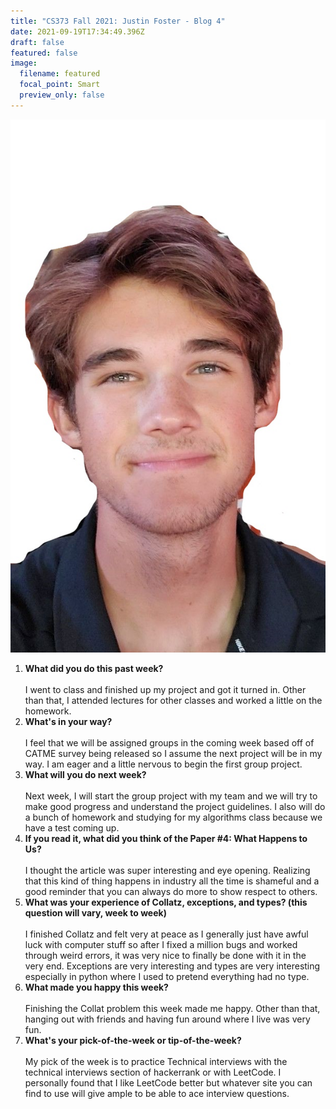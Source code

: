 ```yaml
---
title: "CS373 Fall 2021: Justin Foster - Blog 4"
date: 2021-09-19T17:34:49.396Z
draft: false
featured: false
image:
  filename: featured
  focal_point: Smart
  preview_only: false
---
```

![](selfie-2-_li.jpg)

<!--StartFragment-->

1. **What did you do this past week?**\
   \
   I went to class and finished up my project and got it turned in. Other than that, I attended lectures for other classes and worked a little on the homework.
2. **What's in your way?**\
   \
   I feel that we will be assigned groups in the coming week based off of CATME survey being released so I assume the next project will be in my way. I am eager and a little nervous to begin the first group project.
3. **What will you do next week?**\
   \
   Next week, I will start the group project with my team and we will try to make good progress and understand the project guidelines. I also will do a bunch of homework and studying for my algorithms class because we have a test coming up.
4. **If you read it, what did you think of the Paper #4: What Happens to Us?**\
   \
   I thought the article was super interesting and eye opening. Realizing that this kind of thing happens in industry all the time is shameful and a good reminder that you can always do more to show respect to others.
5. **What was your experience of Collatz, exceptions, and types? (this question will vary, week to week)**\
   \
   I finished Collatz and felt very at peace as I generally just have awful luck with computer stuff so after I fixed a million bugs and worked through weird errors, it was very nice to finally be done with it in the very end. Exceptions are very interesting and types are very interesting especially in python where I used to pretend everything had no type.
6. **What made you happy this week?**\
   \
   Finishing the Collat problem this week made me happy. Other than that, hanging out with friends and having fun around where I live was very fun.
7. **What's your pick-of-the-week or tip-of-the-week?**\
   \
   My pick of the week is to practice Technical interviews with the technical interviews section of hackerrank or with LeetCode. I personally found that I like LeetCode better but whatever site you can find to use will give ample to be able to ace interview questions.



<!--EndFragment-->